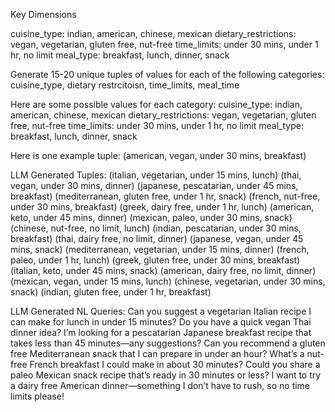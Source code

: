Key Dimensions

cuisine_type: indian, american, chinese, mexican
dietary_restrictions: vegan, vegetarian, gluten free, nut-free
time_limits: under 30 mins, under 1 hr, no limit
meal_type: breakfast, lunch, dinner, snack

Generate 15-20 unique tuples of values for each of the following categories:
cuisine_type, dietary restrcitoisn, time_limits, meal_time

Here are some possible values for each category:
cuisine_type: indian, american, chinese, mexican
dietary_restrictions: vegan, vegetarian, gluten free, nut-free
time_limits: under 30 mins, under 1 hr, no limit
meal_type: breakfast, lunch, dinner, snack

Here is one example tuple:
(american, vegan, under 30 mins, breakfast)

LLM Generated Tuples:
(italian, vegetarian, under 15 mins, lunch)
(thai, vegan, under 30 mins, dinner)
(japanese, pescatarian, under 45 mins, breakfast)
(mediterranean, gluten free, under 1 hr, snack)
(french, nut-free, under 30 mins, breakfast)
(greek, dairy free, under 1 hr, lunch)
(american, keto, under 45 mins, dinner)
(mexican, paleo, under 30 mins, snack)
(chinese, nut-free, no limit, lunch)
(indian, pescatarian, under 30 mins, breakfast)
(thai, dairy free, no limit, dinner)
(japanese, vegan, under 45 mins, snack)
(mediterranean, vegetarian, under 15 mins, dinner)
(french, paleo, under 1 hr, lunch)
(greek, gluten free, under 30 mins, breakfast)
(italian, keto, under 45 mins, snack)
(american, dairy free, no limit, dinner)
(mexican, vegan, under 15 mins, lunch)
(chinese, vegetarian, under 30 mins, snack)
(indian, gluten free, under 1 hr, breakfast)

LLM Generated NL Queries:
Can you suggest a vegetarian Italian recipe I can make for lunch in under 15 minutes?
Do you have a quick vegan Thai dinner idea?
I’m looking for a pescatarian Japanese breakfast recipe that takes less than 45 minutes—any suggestions?
Can you recommend a gluten free Mediterranean snack that I can prepare in under an hour?
What’s a nut-free French breakfast I could make in about 30 minutes?
Could you share a paleo Mexican snack recipe that’s ready in 30 minutes or less?
I want to try a dairy free American dinner—something I don’t have to rush, so no time limits please!
